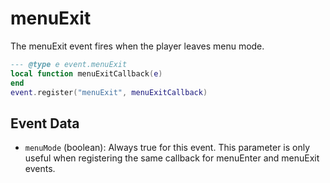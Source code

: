 # menuExit

The menuExit event fires when the player leaves menu mode.

```lua
--- @type e event.menuExit
local function menuExitCallback(e)
end
event.register("menuExit", menuExitCallback)
```

## Event Data

* `menuMode` (boolean): Always true for this event. This parameter is only useful when registering the same callback for menuEnter and menuExit events.

